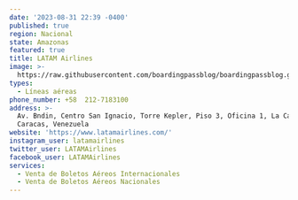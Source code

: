 ```yaml
---
date: '2023-08-31 22:39 -0400'
published: true
region: Nacional
state: Amazonas
featured: true
title: LATAM Airlines
image: >-
  https://raw.githubusercontent.com/boardingpassblog/boardingpassblog.github.io/main/assets/images/LATAM-AIRLINES-LOGO.jpg
types:
  - Líneas aéreas
phone_number: +58  212-7183100
address: >-
  Av. Bndin, Centro San Ignacio, Torre Kepler, Piso 3, Oficina 1, La Castellana,
  Caracas, Venezuela 
website: 'https://www.latamairlines.com/'
instagram_user: latamairlines
twitter_user: LATAMAirlines
facebook_user: LATAMAirlines
services:
  - Venta de Boletos Aéreos Internacionales
  - Venta de Boletos Aéreos Nacionales
---
```


